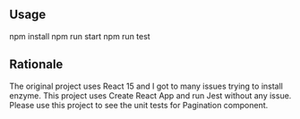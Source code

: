 ## Usage

npm install
npm run start
npm run test

## Rationale
The original project uses React 15 and I got to many issues trying to install enzyme. 
This project uses Create React App and run Jest without any issue. Please use this project to see
the unit tests for Pagination component. 